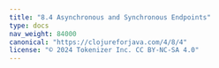 ```yaml
---
title: "8.4 Asynchronous and Synchronous Endpoints"
type: docs
nav_weight: 84000
canonical: "https://clojureforjava.com/4/8/4"
license: "© 2024 Tokenizer Inc. CC BY-NC-SA 4.0"
---
```


